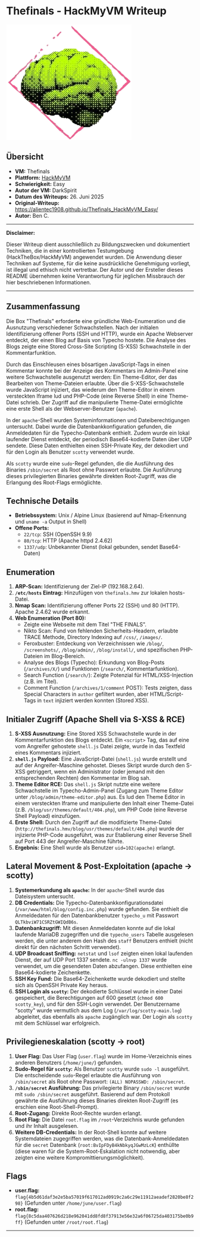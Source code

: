 # Thefinals - HackMyVM Writeup

![Thefinals Icon](Thefinals.png)

## Übersicht

*   **VM:** Thefinals
*   **Plattform:** [HackMyVM](https://hackmyvm.eu/machines/machine.php?vm=Thefinals)
*   **Schwierigkeit:** Easy
*   **Autor der VM:** DarkSpirit
*   **Datum des Writeups:** 26. Juni 2025
*   **Original-Writeup:** https://alientec1908.github.io/Thefinals_HackMyVM_Easy/
*   **Autor:** Ben C.

---

**Disclaimer:**

Dieser Writeup dient ausschließlich zu Bildungszwecken und dokumentiert Techniken, die in einer kontrollierten Testumgebung (HackTheBox/HackMyVM) angewendet wurden. Die Anwendung dieser Techniken auf Systeme, für die keine ausdrückliche Genehmigung vorliegt, ist illegal und ethisch nicht vertretbar. Der Autor und der Ersteller dieses README übernehmen keine Verantwortung für jeglichen Missbrauch der hier beschriebenen Informationen.

---

## Zusammenfassung

Die Box "Thefinals" erforderte eine gründliche Web-Enumeration und die Ausnutzung verschiedener Schwachstellen. Nach der initialen Identifizierung offener Ports (SSH und HTTP), wurde ein Apache Webserver entdeckt, der einen Blog auf Basis von Typecho hostete. Die Analyse des Blogs zeigte eine Stored Cross-Site Scripting (S-XSS) Schwachstelle in der Kommentarfunktion.

Durch das Einschleusen eines bösartigen JavaScript-Tags in einen Kommentar konnte bei der Anzeige des Kommentars im Admin-Panel eine weitere Schwachstelle ausgenutzt werden: Ein Theme-Editor, der das Bearbeiten von Theme-Dateien erlaubte. Über die S-XSS-Schwachstelle wurde JavaScript injiziert, das wiederum den Theme-Editor in einem versteckten Iframe lud und PHP-Code (eine Reverse Shell) in eine Theme-Datei schrieb. Der Zugriff auf die manipulierte Theme-Datei ermöglichte eine erste Shell als der Webserver-Benutzer (`apache`).

In der `apache`-Shell wurden Systeminformationen und Dateiberechtigungen untersucht. Dabei wurde die Datenbankkonfiguration gefunden, die Anmeldedaten für die Typecho-Datenbank enthielt. Zudem wurde ein lokal laufender Dienst entdeckt, der periodisch Base64-kodierte Daten über UDP sendete. Diese Daten enthielten einen SSH-Private Key, der dekodiert und für den Login als Benutzer `scotty` verwendet wurde.

Als `scotty` wurde eine `sudo`-Regel gefunden, die die Ausführung des Binaries `/sbin/secret` als Root ohne Passwort erlaubte. Die Ausführung dieses privilegierten Binaries gewährte direkten Root-Zugriff, was die Erlangung des Root-Flags ermöglichte.

## Technische Details

*   **Betriebssystem:** Unix / Alpine Linux (basierend auf Nmap-Erkennung und `uname -a` Output in Shell)
*   **Offene Ports:**
    *   `22/tcp`: SSH (OpenSSH 9.9)
    *   `80/tcp`: HTTP (Apache httpd 2.4.62)
    *   `1337/udp`: Unbekannter Dienst (lokal gebunden, sendet Base64-Daten)

## Enumeration

1.  **ARP-Scan:** Identifizierung der Ziel-IP (192.168.2.64).
2.  **`/etc/hosts` Eintrag:** Hinzufügen von `thefinals.hmv` zur lokalen hosts-Datei.
3.  **Nmap Scan:** Identifizierung offener Ports 22 (SSH) und 80 (HTTP). Apache 2.4.62 wurde erkannt.
4.  **Web Enumeration (Port 80):**
    *   Zeigte eine Webseite mit dem Titel "THE FINALS".
    *   Nikto Scan: Fund von fehlenden Sicherheits-Headern, erlaubte TRACE Methode, Directory Indexing auf `/css/`, `/images/`.
    *   Feroxbuster: Entdeckung von Verzeichnissen wie `/blog/`, `/screenshots/`, `/blog/admin/`, `/blog/install/`, und spezifischen PHP-Dateien im Blog-Bereich.
    *   Analyse des Blogs (Typecho): Erkundung von Blog-Posts (`/archives/X/`) und Funktionen (`/search/`, Kommentarfunktion).
    *   Search Function (`/search/`): Zeigte Potenzial für HTML/XSS-Injection (z.B. im Titel).
    *   Comment Function (`/archives/1/comment` POST): Tests zeigten, dass Special Characters in `author` gefiltert wurden, aber HTML/Script-Tags in `text` injiziert werden konnten (Stored XSS).

## Initialer Zugriff (Apache Shell via S-XSS & RCE)

1.  **S-XSS Ausnutzung:** Eine Stored XSS Schwachstelle wurde in der Kommentarfunktion des Blogs entdeckt. Ein `<script>` Tag, das auf eine vom Angreifer gehostete `shell.js` Datei zeigte, wurde in das Textfeld eines Kommentars injiziert.
2.  **`shell.js` Payload:** Eine JavaScript-Datei (`shell.js`) wurde erstellt und auf der Angreifer-Maschine gehostet. Dieses Skript wurde durch den S-XSS getriggert, wenn ein Administrator (oder jemand mit den entsprechenden Rechten) den Kommentar im Blog sah.
3.  **Theme Editor RCE:** Das `shell.js` Skript nutzte eine weitere Schwachstelle im Typecho-Admin-Panel (Zugang zum Theme Editor unter `/blog/admin/theme-editor.php`) aus. Es lud den Theme Editor in einem versteckten Iframe und manipulierte den Inhalt einer Theme-Datei (z.B. `/blog/usr/themes/default/404.php`), um PHP Code (eine Reverse Shell Payload) einzufügen.
4.  **Erste Shell:** Durch den Zugriff auf die modifizierte Theme-Datei (`http://thefinals.hmv/blog/usr/themes/default/404.php`) wurde der injizierte PHP-Code ausgeführt, was zur Etablierung einer Reverse Shell auf Port 443 der Angreifer-Maschine führte.
5.  **Ergebnis:** Eine Shell wurde als Benutzer `uid=102(apache)` erlangt.

## Lateral Movement & Post-Exploitation (apache -> scotty)

1.  **Systemerkundung als `apache`:** In der `apache`-Shell wurde das Dateisystem untersucht.
2.  **DB Credentials:** Die Typecho-Datenbankkonfigurationsdatei (`/var/www/html/blog/config.inc.php`) wurde gefunden. Sie enthielt die Anmeldedaten für den Datenbankbenutzer `typecho_u` mit Passwort `QLTkbviW71CSRZtGWIQdB6s`.
3.  **Datenbankzugriff:** Mit diesen Anmeldedaten konnte auf die lokal laufende MariaDB zugegriffen und die `typecho_users` Tabelle ausgelesen werden, die unter anderem den Hash des `staff` Benutzers enthielt (nicht direkt für den nächsten Schritt verwendet).
4.  **UDP Broadcast Sniffing:** `netstat` und `lsof` zeigten einen lokal laufenden Dienst, der auf UDP Port 1337 sendete. `nc -ulnvp 1337` wurde verwendet, um die gesendeten Daten abzufangen. Diese enthielten eine Base64-kodierte Zeichenkette.
5.  **SSH Key Fund:** Die Base64-Zeichenkette wurde dekodiert und stellte sich als OpenSSH Private Key heraus.
6.  **SSH Login als `scotty`:** Der dekodierte Schlüssel wurde in einer Datei gespeichert, die Berechtigungen auf 600 gesetzt (`chmod 600 scotty_key`), und für den SSH-Login verwendet. Der Benutzername "scotty" wurde vermutlich aus dem Log (`/var/log/scotty-main.log`) abgeleitet, das ebenfalls als `apache` zugänglich war. Der Login als `scotty` mit dem Schlüssel war erfolgreich.

## Privilegieneskalation (scotty -> root)

1.  **User Flag:** Das User Flag (`user.flag`) wurde im Home-Verzeichnis eines anderen Benutzers (`/home/june/`) gefunden.
2.  **Sudo-Regel für `scotty`:** Als Benutzer `scotty` wurde `sudo -l` ausgeführt. Die entscheidende `sudo`-Regel erlaubte die Ausführung von `/sbin/secret` als Root ohne Passwort: `(ALL) NOPASSWD: /sbin/secret`.
3.  **`/sbin/secret` Ausführung:** Das privilegierte Binary `/sbin/secret` wurde mit `sudo /sbin/secret` ausgeführt. Basierend auf dem Protokoll gewährte die Ausführung dieses Binaries direkten Root-Zugriff (es erschien eine Root-Shell-Prompt).
4.  **Root-Zugang:** Direkte Root-Rechte wurden erlangt.
5.  **Root Flag:** Die Datei `root.flag` im `/root`-Verzeichnis wurde gefunden und ihr Inhalt ausgelesen.
6.  **Weitere DB-Credentials:** In der Root-Shell konnte auf weitere Systemdateien zugegriffen werden, was die Datenbank-Anmeldedaten für die `secret` Datenbank (`root:BvIpFDyB4kNbkyqJGwMzLcK`) enthüllte (diese waren für die System-Root-Eskalation nicht notwendig, aber zeigten eine weitere Kompromittierungsmöglichkeit).

## Flags

*   **user.flag:** `flag{4b5d61daf3e2e5ba57019f617012ad0919c2a6c29e11912aeadef2820be8f298}` (Gefunden unter `/home/june/user.flag`)
*   **root.flag:** `flag{8c5daa407626d218e962041dd8fd8f37913e56e32a6f06725da403175be0b9ff}` (Gefunden unter `/root/root.flag`)

---
